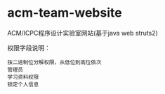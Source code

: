 # acm-team-website
ACM/ICPC程序设计实验室网站(基于java web struts2)

权限字段说明：

    按二进制位分解权限，从低位到高位依次 
    管理员 
    学习资料权限
    锁定个人信息
